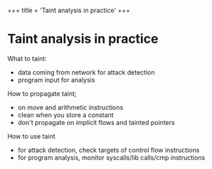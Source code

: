 +++
title = 'Taint analysis in practice'
+++
# Taint analysis in practice
What to taint:
- data coming from network for attack detection
- program input for analysis

How to propagate taint;
- on move and arithmetic instructions
- clean when you store a constant
- don't propagate on implicit flows and tainted pointers

How to use taint
- for attack detection, check targets of control flow instructions
- for program analysis, monitor syscalls/lib calls/cmp instructions
